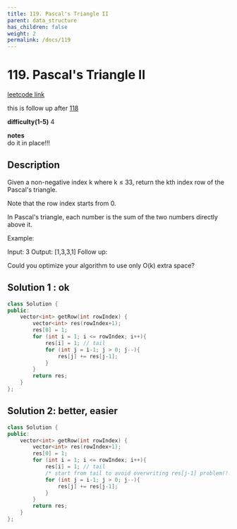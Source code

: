 ```yaml
---
title: 119. Pascal's Triangle II
parent: data_structure
has_children: false
weight: 2
permalink: /docs/119
---
```

# 119. Pascal's Triangle II
[leetcode link](https://leetcode.com/problems/pascals-triangle-ii/)

this is follow up after [118](/docs/118)

**difficulty(1-5)** 
4

**notes**   
do it in place!!!

## Description
Given a non-negative index k where k ≤ 33, return the kth index row of the Pascal's triangle.

Note that the row index starts from 0.


In Pascal's triangle, each number is the sum of the two numbers directly above it.

Example:

Input: 3
Output: [1,3,3,1]
Follow up:

Could you optimize your algorithm to use only O(k) extra space?

## Solution 1 : ok
```c++
class Solution {
public:
    vector<int> getRow(int rowIndex) {
        vector<int> res(rowIndex+1);
        res[0] = 1;
        for (int i = 1; i <= rowIndex; i++){
            res[i] = 1; // tail
            for (int j = i-1; j > 0; j--){
                res[j] += res[j-1];
            }
        }
        return res;
    }
};
```

## Solution 2: better, easier
```c++
class Solution {
public:
    vector<int> getRow(int rowIndex) {
        vector<int> res(rowIndex+1);
        res[0] = 1;
        for (int i = 1; i <= rowIndex; i++){
            res[i] = 1; // tail
            /* start from tail to avoid overwriting res[j-1] problem!!!!! */
            for (int j = i-1; j > 0; j--){
                res[j] += res[j-1];
            }
        }
        return res;
    }
};
```
<!-- 
Default label
{: .label }

Blue label
{: .label .label-blue }

Stable
{: .label .label-green }

New release
{: .label .label-purple }

Coming soon
{: .label .label-yellow }

Deprecated
{: .label .label-red } -->
